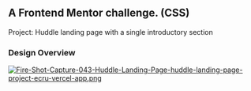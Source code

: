 ## A Frontend Mentor challenge. (CSS)
Project: Huddle landing page with a single introductory section‌

### Design Overview
[![Fire-Shot-Capture-043-Huddle-Landing-Page-huddle-landing-page-project-ecru-vercel-app.png](https://i.postimg.cc/8k6cKMFs/Fire-Shot-Capture-043-Huddle-Landing-Page-huddle-landing-page-project-ecru-vercel-app.png)](https://postimg.cc/bdqqdG9j)
